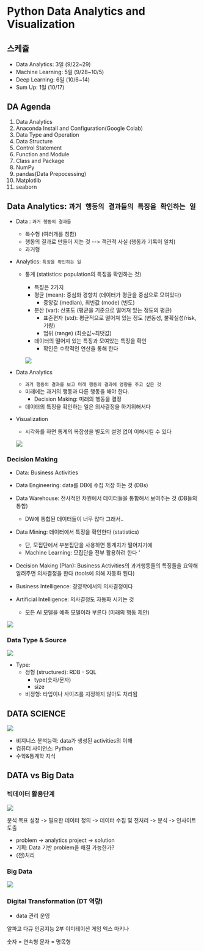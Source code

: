 # Python Data Analytics and Visualization 
## 스케쥴 
- Data Analytics: 3일 (9/22~29)
- Machine Learning: 5일 (9/28~10/5)
- Deep Learning: 6일 (10/6~14)
- Sum Up: 1일 (10/17)


## DA Agenda 
1. Data Analytics
2. Anaconda Install and Configuration(Google Colab)
3. Data Type and Operation
4. Data Structure
5. Control Statement
6. Function and Module
7. Class and Package
8. NumPy
9. pandas(Data Prepocessing)
10. Matplotlib
11. seaborn 

## Data Analytics: `과거 행동의 결과들의 특징을 확인하는 일`
- Data : `과거 행동의 결과들`
    - 복수형 (여러개를 칭함)
    - 행동의 결과로 만들어 지는 것 --> 객관적 사실 (행동과 기록이 일치)
    - 과거형
- Analytics: `특징을 확인하는 일` 
    - 통계 (statistics: population의 특징을 확인하는 것)
        - 특징은 2가지
        - 평균 (mean): 중심화 경향치  (데이터가 평균을 중심으로 모여있다)
            - 중앙값 (median), 최빈값 (mode) (빈도)
        - 분산 (var): 산포도 (평균을 기준으로 떨어져 있는 정도의 평균)
            - 표준편자 (std): 평균적으로 떨어져 있는 정도 (변동성, 불확실성/risk, 기량)
            - 범위 (range) (최솟값~최댓값)
        - 데이터의 떨어져 있는 특징과 모여있는 특징을 확인
            - 확인은 수학적인 연산을 통해 한다

        ![](2022-09-22-10-50-46.png)

- Data Analytics
    - `과거 행동의 결과를 보고 미래 행동의 결과에 영향을 주고 싶은 것 `
    - 미래에는 과거의 행동과 다른 행동을 해야 한다. 
        - Decision Making: 미래의 행동을 결정
    - 데이터의 특징을 확인하는 일은 의사결정을 하기위해서다

- Visualization
    - 시각화를 하면 통계의 복잡성을 별도의 설명 없이 이해시킬 수 있다

    ![](2022-09-22-15-22-49.png)

### Decision Making
- Data: Business Activities
- Data Engineering: data를 DB에 수집 저장 하는 것 (DBs)
- Data Warehouse: 전사적인 차원에서 데이터들을 통합해서 보여주는 것 (DB들의 통합)
    - DW에 통합된 데이터들이 너무 많다 그래서..
- Data Mining: 데이터에서 특징을 확인한다 (statistics)
    - 단, 모집단에서 부분집단을 사용하면 통계치가 떨어지기에
    - Machine Learning: 모집단을 전부 활용하려 한다 '

- Decision Making (Plan): Business Activities의 과거행동들의 특징들을 요약해 알려주면 의사결정을 한다 (tools에 의해 자동화 된다)
- Business Intelligence: 경영학에서의 의사결정이다
- Artificial Intelligence: 의사결정도 자동화 시키는 것
    - 모든 AI 모델을 예측 모델이라 부른다 (미래의 행동 제안)

![](2022-09-22-11-30-46.png)

### Data Type & Source

![](2022-09-22-13-14-46.png)

- Type:
    - 정형 (structured): RDB - SQL 
        - type(숫자/문자)
        - size
    - 비정형: 타입이나 사이즈를 지정하지 않아도 처리됨

## DATA SCIENCE

![](2022-09-22-13-31-01.png)

- 비지니스 분석능력: data가 생성된 activities의 이해 
- 컴퓨터 사이언스: Python 
- 수학&통계학 지식

## DATA vs Big Data
### 빅데이터 활용단계

![](2022-09-22-13-36-54.png)

분석 목표 설정 -> 필요한 데이터 정의 -> 데이터 수집 및 전처리 -> 분석 -> 인사이트 도출
- problem -> analytics project -> solution 
- 기획: Data 기반 problem을 해결 가능한가? 
- (전)처리

### Big Data

![](2022-09-22-16-42-21.png)

### Digital Transformation (DT 역량)
 - data 관리 운영

 알파고 다큐
 인공지능 2부 이미테이션 게임
 엑스 마키나

 숫자 = 연속형
 문자 = 명목형